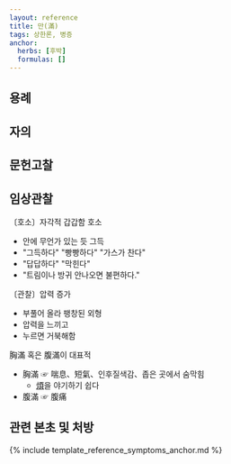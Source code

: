 ```yaml
---
layout: reference
title: 만(滿)
tags: 상한론, 병증
anchor:
  herbs: [후박]
  formulas: []
---
```



## 용례



## 자의




## 문헌고찰



## 임상관찰

〔호소〕자각적 갑갑함 호소
* 안에 무언가 있는 듯 그득
* "그득하다" "빵빵하다" "가스가 찬다"
* "답답하다" "막힌다"
* "트림이나 방귀 안나오면 불편하다."

〔관찰〕압력 증가
* 부풀어 올라 팽창된 외형
* 압력을 느끼고
* 누르면 거북해함

胸滿 혹은 腹滿이 대표적
* 胸滿 ☞ 喘息、短氣、인후질색감、좁은 곳에서 숨막힘
  - [煩]({{site.sympurl}}/번)을 야기하기 쉽다
* 腹滿 ☞ 腹痛


## 관련 본초 및 처방


{% include template_reference_symptoms_anchor.md %}
